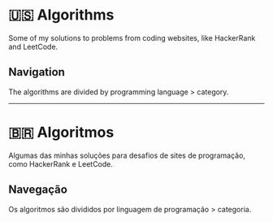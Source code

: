 
# 🇺🇸 Algorithms
Some of my solutions to problems from coding websites, like HackerRank and LeetCode.



## Navigation
The algorithms are divided by programming language > category.

---

# 🇧🇷 Algoritmos
Algumas das minhas soluções para desafios de sites de programação, como HackerRank e LeetCode.


## Navegação
Os algoritmos são divididos por linguagem de programação > categoria.
